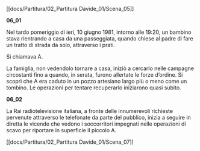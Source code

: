[[docs/Partitura/02_Partitura Davide_01/Scena_05]]

**06_01**

Nel tardo pomeriggio di ieri, 10 giugno 1981, intorno alle 19:20, un bambino stava rientrando a casa da una passeggiata, quando chiese al padre di fare un tratto di strada da solo, attraverso i prati.

Si chiamava A.

La famiglia, non vedendolo tornare a casa, iniziò a cercarlo nelle campagne circostanti fino a quando, in serata, furono allertate le forze d’ordine. Si scoprì che A era caduto in un pozzo artesiano largo più o meno come un tombino. Le operazioni per tentare recuperarlo iniziarono quasi subito.

**06_02**

La Rai radiotelevisione italiana, a fronte delle innumerevoli richieste pervenute attraverso le telefonate da parte del pubblico, inizia a seguire in diretta le vicende che vedono i soccorritori impegnati nelle operazioni di scavo per riportare in superficie il piccolo A.

[[docs/Partitura/02_Partitura Davide_01/Scena_07]]